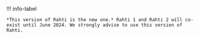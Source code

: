 !!! info-label

    *This version of Rahti is the new one.* Rahti 1 and Rahti 2 will co-exist until June 2024. We strongly advise to use this version of Rahti.
